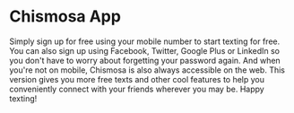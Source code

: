 Chismosa App
=====================

Simply sign up for free using your mobile number to start texting for free. You can also sign up using Facebook, Twitter, Google Plus or LinkedIn so you don't have to worry about forgetting your password again.
And when you're not on mobile, Chismosa is also always accessible on the web.
This version gives you more free texts and other cool features to help you conveniently connect with your friends wherever you may be. Happy texting!

